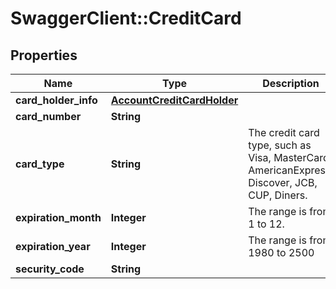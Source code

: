 # SwaggerClient::CreditCard

## Properties
Name | Type | Description | Notes
------------ | ------------- | ------------- | -------------
**card_holder_info** | [**AccountCreditCardHolder**](AccountCreditCardHolder.md) |  | [optional] 
**card_number** | **String** |  | [optional] 
**card_type** | **String** | The credit card type, such as Visa, MasterCard, AmericanExpress, Discover, JCB, CUP, Diners. | [optional] 
**expiration_month** | **Integer** | The range is from 1 to 12. | [optional] 
**expiration_year** | **Integer** | The range is from 1980 to 2500 | [optional] 
**security_code** | **String** |  | [optional] 


